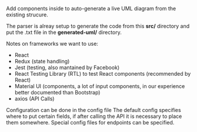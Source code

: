 Add components inside to auto-generate a live UML diagram from the existing strucure.

The parser is alreay setup to generate the code from this **src/** directory and put the .txt file in the **generated-uml/** directory.

Notes on frameworks we want to use:
- React
- Redux (state handling)
- Jest (testing, also mantained by Facebook)
- React Testing Library (RTL) to test React components (recommended by React)
- Material UI (components, a lot of input components, in our experience better documented than Bootstrap)
- axios (API Calls)

Configuration can be done in the config file
The default config specifies where to put certain fields, if after calling the API it is necessary to place them somewhere.
Special config files for endpoints can be specified.